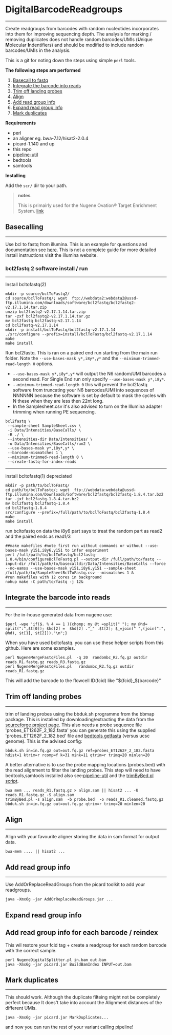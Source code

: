 
# DigitalBarcodeReadgroups
----

Create readgroups from barcodes with random nucleotides incorporates into them for improving sequencing depth. The analysis for marking / removing duplicates does not handle random barcodes/UMIs (**U**nique **M**olecular **I**ndentifiers) and should be modified to include random barcodes/UMIs in the analysis.

This is a git for noting down the steps using simple `perl` tools.

**The following steps are performed**

1. [Basecall to fastq](#basecalling)
2. [Integrate the barcode into reads](#integrate-the-barcode-into-reads)
3. [Trim off landing probes](#trim-off-landing-probes) 
4. [Align](#align)
5. [Add read group info](#add-read-group-info)
6. [Expand read group info](#expand-read-group-info)
7. [Mark duplicates](#mark-duplicates)

**Requirements**

- perl
- an aligner  eg. bwa-7.12/hisat2-2.0.4
- picard-1.140 and up
- this repo
- [pipeline-util](https://github.com/mmterpstra/pipeline-util)
- bedtools
- samtools

**Installing**

Add the `scr/` dir to your path.

>**notes**
>
>This is primairly used for the Nugene Ovation® Target Enrichment System.  [link](http://www.nugen.com/nugen/index.cfm/products/ovation/ovation-target-enrichment-system/)




## Basecalling
----

Use bcl to fastq from illumina. This is an example for questions and documentation see [here](http://support.illumina.com/downloads/bcl2fastq_conversion_software.html). This is not a complete guide for more detailed install instructions visit the illumina website.

###  bcl2fastq 2 software install / run

----

Install bcltofastq(2)

```
mkdir -p source/bclToFastq2/
cd source/bclToFastq/; wget  ftp://webdata2:webdata2@ussd-ftp.illumina.com/downloads/software/bcl2fastq/bcl2fastq2-v2.17.1.14.tar.zip
unzip bcl2fastq2-v2.17.1.14.tar.zip
tar -zxf bcl2fastq2-v2.17.1.14.tar.gz
mv bcl2fastq bcl2fastq-v2.17.1.14
cd bcl2fastq-v2.17.1.14
mkdir -p install/bclToFastq/bcl2fastq-v2.17.1.14
./src/configure --prefix=install/bclToFastq/bcl2fastq-v2.17.1.14
make
make install
```

Run bcl2fastq. This is ran on a paired end run starting from the main run folder. Note the `--use-bases-mask y*,i8y*,y*` and the `--minimum-trimmed-read-length 0` options. 

 * `--use-bases-mask y*,i8y*,y*` will output the N6 random/UMI barcodes a second read. For Single End run only specify `--use-bases-mask y*,i8y*`.
 * `--minimum-trimmed-read-length 0` this will prevent the bcl2fastq software from truncating your N6 barcodes/UMI into sequences of NNNNNN because the software is set by default to mask the cycles with N these when they are less then 22nt long.
 * In the Samplesheet.csv it's also advised to turn on the Illumina adapter trimming when running PE sequencing.

```
bcl2fastq \
 --sample-sheet SampleSheet.csv \
 -i Data/Intensities/BaseCalls/ \
 -R ./ \
 --intensities-dir Data/Intensities/ \
 -o Data/Intensities/BaseCalls/run2 \
 --use-bases-mask y*,i8y*,y* \
 --barcode-mismatches 1 \
 --minimum-trimmed-read-length 0 \
 --create-fastq-for-index-reads
```

----

install bcltofastq(1) depreciated

```
mkdir -p path/to/bclToFastq/
cd path/to/bclToFastq/; wget  ftp://webdata:webdata@ussd-ftp.illumina.com/Downloads/Software/bcl2fastq/bcl2fastq-1.8.4.tar.bz2
tar -jxf bcl2fastq-1.8.4.tar.bz2
mv bcl2fastq bcl2fastq-1.8.4
cd bcl2fastq-1.8.4
src/configure --prefix=/full/path/to/bclToFastq/bcl2fastq-1.8.4
make
make install
```

run bcltofastq on data
the i8y6 part says to treat the random part as read2 and the paired ends as read1/3 

```
##make makefiles #note first run without commands or without --use-bases-mask y151,i8y6,y151 to infer experiment
perl /full/path/to/bclToFastq/bcl2fastq-1.8.4/bin/configureBclToFastq.pl --output-dir /full/path/to/fastq --input-dir /full/path/to/basecalldir/Data/Intensities/BaseCalls --force --no-eamss --use-bases-mask y151,i8y6,y151 --sample-sheet /full/path/to/SampleSheetBclToFastq.csv --mismatches 1 &
#run makefiles with 12 cores in background
nohup make -C path/to/fastq -j 12&
```
## Integrate the barcode into reads
---

For the in-house generated data from nugene use:

```
$perl -wpe 'if($. % 4 == 1 ){chomp; my @t =split(" "); my @hd= split(":",$t[0]); $hd[2] =  $hd[2] ."_" .$t[2]; $_=join(" ",(join(":", @hd), $t[1], $t[2]))."\n";}
```

When you have used bcltofastq. you can use these helper scripts from this github. Here are some examples.

```
perl NugeneMergeFastqFiles.pl  -q 20  randombc_R2.fq.gz outdir reads_R1.fastq.gz reads_R3.fastq.gz
perl NugeneMergeFastqFiles.pl   randombc_R2.fq.gz outdir reads_R1.fastq.gz
```

This will add the barcode to the flowcell ID(fcid) like "${fcid}_${barcode}"

## Trim off landing probes
---

trim of landing probes using the bbduk.sh programme from the bbmap package. This is installed by downloading/extracting the data from the [sourceforge project page]( http://sourceforge.net/projects/bbmap/ ). This also needs a probe sequence file 'probes_ET1262F_2_182.fasta' you can generate this using the supplied 'probes_ET1262F_2_182.bed' file and [bedtools getfasta](http://bedtools.readthedocs.org/en/latest/content/tools/getfasta.html) (versus ucsc genome). This is the advised config:

```
bbduk.sh in=in.fq.gz out=out.fq.gz ref=probes_ET1262F_2_182.fasta hdist=1 ktrim=r rcomp=f k=31 mink=11 qtrim=r trimq=20 minlen=20 
```

A better alternative is to use the probe mapping locations (probes.bed) with the read alignment to filter the landing probes. This step will need to have bedtools,samtools installed also see:[pipeline-util](https://github.com/mmterpstra/pipeline-util) and the [trimByBed.pl script](https://github.com/mmterpstra/pipeline-util/blob/master/bin/trimByBed.pl).

```
bwa mem ... reads_R1.fastq.gz > align.sam || hisat2 ... -U reads_R1.fastq.gz -S align.sam
trimByBed.pl -s align.sam  -b probe.bed  -o reads_R1.cleaned.fastq.gz
bbduk.sh in=in.fq.gz out=out.fq.gz qtrim=r trimq=20 minlen=20 
```
## Align
---

Align with your favourite aligner storing the data in sam format for output data. 

```
bwa-mem .... || hisat2 ...
```

## Add read group info
---

Use AddOrReplaceReadGroups from the picard toolkit to add your readgroups. 

```
java -Xmx6g -jar AddOrReplaceReadGroups.jar ...
```

## Expand read group info

Add read group info for each barcode / reindex
----
This wil restore your fcid tag + create a readgroup for each random barcode with the correct sample.

```
perl NugeneDigitalSplitter.pl in.bam out.bam
java -Xmx6g -jar picard.jar BuildBamIndex INPUT=out.bam

```

## Mark duplicates
---

This should work. Although the duplicate filteing might not be completely perfect because It does't take into account the Alignment distances of the different UMIs.

```
java -Xmx6g -jar picard.jar MarkDuplicates...
```

and now you can run the rest of your variant calling pipeline!


